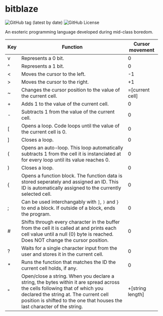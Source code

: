# bitblaze

![GitHub tag (latest by date)](https://img.shields.io/github/v/tag/jibstack64/field) ![GitHub License](https://img.shields.io/github/license/jibstack64/bitblaze) 

An esoteric programming language developed during mid-class boredom.

| **Key** | **Function**                                                                                                                                                                                                                                      | **Cursor movement** |
|---------|---------------------------------------------------------------------------------------------------------------------------------------------------------------------------------------------------------------------------------------------------|---------------------|
|    v    | Represents a 0 bit.                                                                                                                                                                                                                               |          0          |
|    ^    | Represents a 1 bit.                                                                                                                                                                                                                               |          0          |
|    <    | Moves the cursor to the left.                                                                                                                                                                                                                     |          -1         |
|    >    | Moves the cursor to the right.                                                                                                                                                                                                                    |          +1         |
|    ~    | Changes the cursor position to the value of the current cell.                                                                                                                                                                                     |   =[current cell]   |
|    +    | Adds 1 to the value of the current cell.                                                                                                                                                                                                          |          0          |
|    -    | Subtracts 1 from the value of the current cell.                                                                                                                                                                                                   |          0          |
|    [    | Opens a loop. Code loops until the value of the current cell is 0.                                                                                                                                                                                |          0          |
|    ]    | Closes a loop.                                                                                                                                                                                                                                    |          0          |
|    (    | Opens an auto-loop. This loop automatically subtracts 1 from the cell it is instanciated at for every loop until its value reaches 0.                                                                                                             |          0          |
|    )    | Closes a loop.                                                                                                                                                                                                                                    |          0          |
|    {    | Opens a function block. The function data is stored seperately and assigned an ID. This ID is automatically assigned to the currently selected cell.                                                                                              |          0          |
|    ;    | Can be used interchangably with `]`, `)` and `}` to end a block. If outside of a block, ends the program.                                                                                                                                         |          0          |
|    #    | Shifts through every character in the buffer from the cell it is called at and prints each cell value until a null (0) byte is reached. Does NOT change the cursor position.                                                                      |          0          |
|    ?    | Waits for a single character input from the user and stores it in the current cell.                                                                                                                                                               |          0          |
|    *    | Runs the function that matches the ID the current cell holds, if any.                                                                                                                                                                             |          0          |
|    "    | Open/close a string. When you declare a string, the bytes within it are spread across the cells following that of which you declared the string at. The current cell position is shifted to the one that houses the last character of the string. |   +[string length]  |
